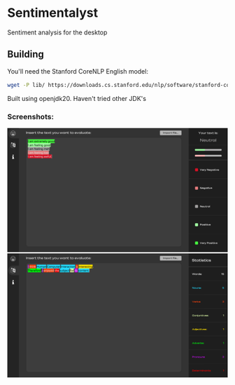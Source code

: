 # Sentimentalyst
Sentiment analysis for the desktop  


## Building
You'll need the Stanford CoreNLP English model:
```bash
wget -P lib/ https://downloads.cs.stanford.edu/nlp/software/stanford-corenlp-models-current.jar
```

Built using openjdk20. Haven't tried other JDK's

### Screenshots:  
![1](.github/sc1.png "Sentiment Analysis")
![2](.github/sc2.png "Parts of Speech")
